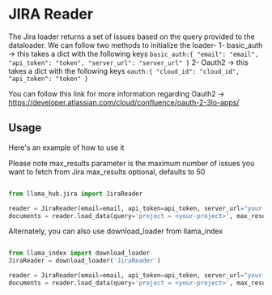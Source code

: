 # JIRA Reader

The Jira loader returns a set of issues based on the query provided to the dataloader.
We can follow two methods to initialize the loader-
1- basic_auth -> this takes a dict with the following keys
`basic_auth:{
"email": "email",
"api_token": "token",
"server_url": "server_url"
}`
2- Oauth2 -> this takes a dict with the following keys
`oauth:{
"cloud_id": "cloud_id",
"api_token": "token"
}`

You can follow this link for more information regarding Oauth2 -> https://developer.atlassian.com/cloud/confluence/oauth-2-3lo-apps/

## Usage

Here's an example of how to use it

Please note max_results parameter is the maximum number of issues you want to fetch from Jira
max_results optional, defaults to 50

```python

from llama_hub.jira import JiraReader

reader = JiraReader(email=email, api_token=api_token, server_url="your-jira-server.com")
documents = reader.load_data(query='project = <your-project>', max_results = 500)

```

Alternately, you can also use download_loader from llama_index

```python

from llama_index import download_loader
JiraReader = download_loader('JiraReader')

reader = JiraReader(email=email, api_token=api_token, server_url="your-jira-server.com")
documents = reader.load_data(query='project = <your-project>', max_results = 500)

```
